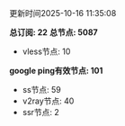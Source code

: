 更新时间2025-10-16 11:35:08

**总订阅: 22**
**总节点: 5087**
- vless节点: 10

**google ping有效节点: 101**
- ss节点: 59
- v2ray节点: 40
- ssr节点: 2
